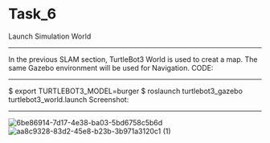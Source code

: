 # Task_6

Launch Simulation World
_____________________________
In the previous SLAM section, TurtleBot3 World is used to creat a map. The same Gazebo environment will be used for Navigation.
CODE:
_______________
$ export TURTLEBOT3_MODEL=burger
$ roslaunch turtlebot3_gazebo turtlebot3_world.launch
Screenshot:
_______________________

![6be86914-7d17-4e38-ba03-5bd6758c5b6d](https://user-images.githubusercontent.com/107879518/184558121-4bde7dc9-b537-49b3-96b7-4a1191c52d1d.png)
![aa8c9328-83d2-45e8-b23b-3b971a3120c1 (1)](https://user-images.githubusercontent.com/107879518/184558196-8e9498f5-ae30-4006-bfc8-f018e3be1064.png)
